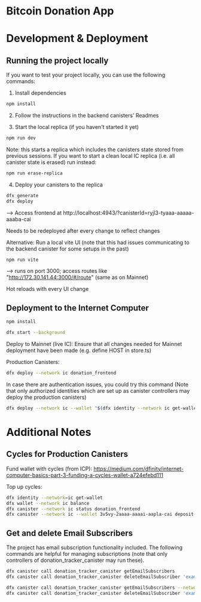 # Bitcoin Donation App

# Development & Deployment
## Running the project locally
If you want to test your project locally, you can use the following commands:

1. Install dependencies
```bash
npm install
```

2. Follow the instructions in the backend canisters' Readmes

3. Start the local replica (if you haven't started it yet)
```bash
npm run dev
```

Note: this starts a replica which includes the canisters state stored from previous sessions.
If you want to start a clean local IC replica (i.e. all canister state is erased) run instead:
```bash
npm run erase-replica
```

4. Deploy your canisters to the replica
```bash
dfx generate
dfx deploy
```
--> Access frontend at http://localhost:4943/?canisterId=ryjl3-tyaaa-aaaaa-aaaba-cai

Needs to be redeployed after every change to reflect changes

Alternative: Run a local vite UI (note that this had issues communicating to the backend canister for some setups in the past)
```bash
npm run vite
```
--> runs on port 3000; access routes like "http://172.30.141.44:3000/#/route" (same as on Mainnet)

Hot reloads with every UI change

## Deployment to the Internet Computer
```bash
npm install

dfx start --background
```

Deploy to Mainnet (live IC):
Ensure that all changes needed for Mainnet deployment have been made (e.g. define HOST in store.ts)

Production Canisters:
```bash
dfx deploy --network ic donation_frontend
```

In case there are authentication issues, you could try this command
(Note that only authorized identities which are set up as canister controllers may deploy the production canisters)
```bash
dfx deploy --network ic --wallet "$(dfx identity --network ic get-wallet)"
```

# Additional Notes
## Cycles for Production Canisters
Fund wallet with cycles (from ICP): https://medium.com/dfinity/internet-computer-basics-part-3-funding-a-cycles-wallet-a724efebd111

Top up cycles:
```bash
dfx identity --network=ic get-wallet
dfx wallet --network ic balance
dfx canister --network ic status donation_frontend
dfx canister --network ic --wallet 3v5vy-2aaaa-aaaai-aapla-cai deposit-cycles 300000000000 donation_frontend
```

## Get and delete Email Subscribers
The project has email subscription functionality included. The following commands are helpful for managing subscriptions (note that only controllers of donation_tracker_canister may run these).
```bash
dfx canister call donation_tracker_canister getEmailSubscribers
dfx canister call donation_tracker_canister deleteEmailSubscriber 'example@example.com'

dfx canister call donation_tracker_canister getEmailSubscribers --network ic
dfx canister call donation_tracker_canister deleteEmailSubscriber 'example@example.com' --network ic
```
